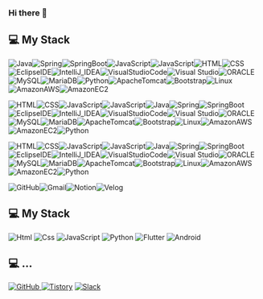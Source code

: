 ### Hi there 👋

<!--
**KIMCHOBOM/KIMCHOBOM** is a ✨ _special_ ✨ repository because its `README.md` (this file) appears on your GitHub profile.

Here are some ideas to get you started:

- 🔭 I’m currently working on ...
- 🌱 I’m currently learning ...
- 👯 I’m looking to collaborate on ...
- 🤔 I’m looking for help with ...
- 💬 Ask me about ...
- 📫 How to reach me: ...
- 😄 Pronouns: ...
- ⚡ Fun fact: ...
-->

## 💻 My Stack
<img alt="Java" src="https://img.shields.io/badge/Java-%23004B8D?style=for-the-badge"><img alt="Spring" src="https://img.shields.io/badge/Spring-%236DB33F?style=for-the-badge&logo=spring&logoColor=white&color=%236DB33F"><img alt="SpringBoot" src="https://img.shields.io/badge/Spring_Boot-%236DB33F?style=for-the-badge&logo=spring%20boot&logoColor=white&color=%236DB33F"><img alt="JavaScript" src="https://img.shields.io/badge/JavaScript-%23F7DF1E?style=for-the-badge&logo=JavaScript&logoColor=white"><img alt="JavaScript" src="https://img.shields.io/badge/JavaScript-%23F7DF1E?style=for-the-badge&logo=JavaScript&color=black"><img alt="HTML" src="https://img.shields.io/badge/HTML5-%23E34F26?style=for-the-badge&logo=HTML5&logoColor=white"><img alt="CSS" src="https://img.shields.io/badge/CSS3-%231572B6?style=for-the-badge&logo=CSS3&logoColor=white"><img alt="EclipseIDE" src="https://img.shields.io/badge/Eclipse_IDE-%232C2255?style=for-the-badge&logo=eclipse%20ide&color=%232C2255"><img alt="IntelliJ_IDEA" src="https://img.shields.io/badge/IntelliJ_IDEA-%23000000?style=for-the-badge&logo=intellijidea&color=%23000000"><img alt="VisualStudioCode" src="https://img.shields.io/badge/Visual_Studio_Code-%23007ACC?style=for-the-badge&logo=Visual%20Studio%20Code"><img alt="Visual Studio" src="https://img.shields.io/badge/Visual_Studio-%235C2D91?style=for-the-badge&logo=Visual%20Studio"><img alt="ORACLE" src="https://img.shields.io/badge/ORACLE-%23F80000?style=for-the-badge&logo=ORACLE"><img alt="MySQL" src="https://img.shields.io/badge/MySQL-%234479A1?style=for-the-badge&logo=MySQL&logoColor=white"><img alt="MariaDB" src="https://img.shields.io/badge/Maria_DB-%23003545?style=for-the-badge&logo=mariadbfoundation"><img alt="Python" src="https://img.shields.io/badge/Python-%233776AB?style=for-the-badge&logo=Python&logoColor=white"><img alt="ApacheTomcat" src="https://img.shields.io/badge/Apache_Tomcat-%23F8DC75?style=for-the-badge&logo=Apache%20Tomcat&logoColor=black"><img alt="Bootstrap" src="https://img.shields.io/badge/Bootstrap-%237952B3?style=for-the-badge&logo=bootstrap&logoColor=white"><img alt="Linux" src="https://img.shields.io/badge/Linux-%23FCC624?style=for-the-badge&logo=LINUX&logoColor=black"><img alt="AmazonAWS" src="https://img.shields.io/badge/Amazon_AWS-%23232F3E?style=for-the-badge&logo=AMAZON%20AWS"><img alt="AmazonEC2" src="https://img.shields.io/badge/Amazon_EC2-%23FF9900?style=for-the-badge&logo=AMAZON%20EC2&logoColor=white">

<img alt="HTML" src="https://img.shields.io/badge/HTML5-%23E34F26?logo=HTML5&logoColor=white"><img alt="CSS" src="https://img.shields.io/badge/CSS3-%231572B6?logo=CSS3&logoColor=white"><img alt="JavaScript" src="https://img.shields.io/badge/JavaScript-%23F7DF1E?logo=JavaScript&logoColor=white"><img alt="JavaScript" src="https://img.shields.io/badge/JavaScript-%23F7DF1E?logo=JavaScript&color=black"><img alt="Java" src="https://img.shields.io/badge/Java-%23004B8D"><img alt="Spring" src="https://img.shields.io/badge/Spring-%236DB33F?logo=spring&logoColor=white&color=%236DB33F"><img alt="SpringBoot" src="https://img.shields.io/badge/Spring_Boot-%236DB33F?logo=spring%20boot&logoColor=white&color=%236DB33F"><img alt="EclipseIDE" src="https://img.shields.io/badge/Eclipse_IDE-%232C2255?logo=eclipse%20ide&color=%232C2255"><img alt="IntelliJ_IDEA" src="https://img.shields.io/badge/IntelliJ_IDEA-%23000000?logo=intellijidea&color=%23000000"><img alt="VisualStudioCode" src="https://img.shields.io/badge/Visual_Studio_Code-%23007ACC?logo=Visual%20Studio%20Code"><img alt="Visual Studio" src="https://img.shields.io/badge/Visual_Studio-%235C2D91?logo=Visual%20Studio"><img alt="ORACLE" src="https://img.shields.io/badge/ORACLE-%23F80000?logo=ORACLE"><img alt="MySQL" src="https://img.shields.io/badge/MySQL-%234479A1?logo=MySQL&logoColor=white"><img alt="MariaDB" src="https://img.shields.io/badge/Maria_DB-%23003545?logo=mariadbfoundation"><img alt="ApacheTomcat" src="https://img.shields.io/badge/Apache_Tomcat-%23F8DC75?logo=Apache%20Tomcat&logoColor=black"><img alt="Bootstrap" src="https://img.shields.io/badge/Bootstrap-%237952B3?logo=bootstrap&logoColor=white"><img alt="Linux" src="https://img.shields.io/badge/Linux-%23FCC624?logo=LINUX&logoColor=black"><img alt="AmazonAWS" src="https://img.shields.io/badge/Amazon_AWS-%23232F3E?logo=AMAZON%20AWS"><img alt="AmazonEC2" src="https://img.shields.io/badge/Amazon_EC2-%23FF9900?=logo=AMAZON%20EC2&logoColor=white"><img alt="Python" src="https://img.shields.io/badge/Python-%233776AB?logo=Python&logoColor=white">

<img alt="HTML" src="https://img.shields.io/badge/HTML5-%23E34F26?style=flat-square&logo=HTML5&logoColor=white"><img alt="CSS" src="https://img.shields.io/badge/CSS3-%231572B6?style=flat-square&logo=CSS3&logoColor=white"><img alt="JavaScript" src="https://img.shields.io/badge/JavaScript-%23F7DF1E?style=flat-square&logo=JavaScript&logoColor=white"><img alt="JavaScript" src="https://img.shields.io/badge/JavaScript-%23F7DF1E?style=flat-square&logo=JavaScript&color=black"><img alt="Java" src="https://img.shields.io/badge/Java-%23004B8D?style=flat-square"><img alt="Spring" src="https://img.shields.io/badge/Spring-%236DB33F?style=flat-square&logo=spring&logoColor=white&color=%236DB33F"><img alt="SpringBoot" src="https://img.shields.io/badge/Spring_Boot-%236DB33F?style=flat-square&logo=spring%20boot&logoColor=white&color=%236DB33F"><img alt="EclipseIDE" src="https://img.shields.io/badge/Eclipse_IDE-%232C2255?style=flat-square&logo=eclipse%20ide&color=%232C2255"><img alt="IntelliJ_IDEA" src="https://img.shields.io/badge/IntelliJ_IDEA-%23000000?style=flat-square&logo=intellijidea&color=%23000000"><img alt="VisualStudioCode" src="https://img.shields.io/badge/Visual_Studio_Code-%23007ACC?style=flat-square&logo=Visual%20Studio%20Code"><img alt="Visual Studio" src="https://img.shields.io/badge/Visual_Studio-%235C2D91?style=flat-square&logo=Visual%20Studio"><img alt="ORACLE" src="https://img.shields.io/badge/ORACLE-%23F80000?style=flat-square&logo=ORACLE"><img alt="MySQL" src="https://img.shields.io/badge/MySQL-%234479A1?style=flat-square&logo=MySQL&logoColor=white"><img alt="MariaDB" src="https://img.shields.io/badge/Maria_DB-%23003545?style=flat-square&logo=mariadbfoundation"><img alt="ApacheTomcat" src="https://img.shields.io/badge/Apache_Tomcat-%23F8DC75?style=flat-square&logo=Apache%20Tomcat&logoColor=black"><img alt="Bootstrap" src="https://img.shields.io/badge/Bootstrap-%237952B3?style=flat-square&logo=bootstrap&logoColor=white"><img alt="Linux" src="https://img.shields.io/badge/Linux-%23FCC624?style=flat-square&logo=LINUX&logoColor=black"><img alt="AmazonAWS" src="https://img.shields.io/badge/Amazon_AWS-%23232F3E?style=flat-square&logo=AMAZON%20AWS"><img alt="AmazonEC2" src="https://img.shields.io/badge/Amazon_EC2-%23FF9900?style=flat-square&logo=AMAZON%20EC2&logoColor=white"><img alt="Python" src="https://img.shields.io/badge/Python-%233776AB?style=flat-square&logo=Python&logoColor=white">

<img alt="GitHub" src="https://img.shields.io/badge/GitHub-%23181717?style=for-the-badge&logo=GitHub"><img alt="Gmail" src="https://img.shields.io/badge/Gmail-%23EA4335?style=for-the-badge&logo=Gmail&logoColor=white"><img alt="Notion" src="https://img.shields.io/badge/Notion-%23000000?style=for-the-badge&logo=Notion"><img alt="Velog" src="https://img.shields.io/badge/Velog-%2320C997?style=for-the-badge&logo=Velog&logoColor=white">




## 💻 My Stack
<img alt="Html" src ="https://img.shields.io/badge/HTML5-E34F26.svg?&style=for-the-badge&logo=HTML5&logoColor=white"/> 
<img alt="Css" src ="https://img.shields.io/badge/CSS3-1572B6.svg?&style=for-the-badge&logo=CSS3&logoColor=white"/> 
<img alt="JavaScript" src ="https://img.shields.io/badge/JavaScriipt-F7DF1E.svg?&style=for-the-badge&logo=JavaScript&logoColor=black"/> 
<img alt="Python" src ="https://img.shields.io/badge/Python-3776AB.svg?&style=for-the-badge&logo=Python&logoColor=white"/> 
<img alt="Flutter" src ="https://img.shields.io/badge/Flutter-02569B.svg?&style=for-the-badge&logo=Flutter&logoColor=white"/> 
<img alt="Android" src ="https://img.shields.io/badge/Android-3DDC84.svg?&style=for-the-badge&logo=Android&logoColor=black"/>

## 💻 ...
<a href = "https://github.com/KIMCHOBOM"><img alt="GitHub" src ="https://img.shields.io/badge/GitHub-181717.svg?&style=for-the-badge&logo=GitHub&logoColor=white"/>
</a> <a href = "https://for-it-study.tistory.com/"> <img alt="Tistory" src ="https://img.shields.io/badge/Tistory-white.svg?&style=for-the-badge"/></a>
</a> <a href = "hun-se.slack.com"> <img alt="Slack" src ="https://img.shields.io/badge/Slack-4A154B.svg?&style=for-the-badge&logo=Slack&logoColor=white"/></a>
